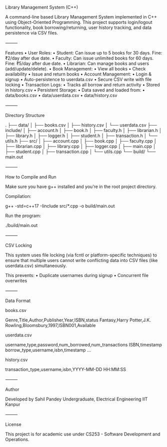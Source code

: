 Library Management System (C++)

A command-line based Library Management System implemented in C++ using Object-Oriented Programming. This project supports login/logout functionality, book borrowing/returning, user history tracking, and data persistence via CSV files.

⸻

Features
	•	User Roles:
	•	Student: Can issue up to 5 books for 30 days. Fine: ₹2/day after due date.
	•	Faculty: Can issue unlimited books for 60 days. Fine: ₹5/day after due date.
	•	Librarian: Can manage books and users (add/update/delete).
	•	Book Management:
	•	View all books
	•	Check availability
	•	Issue and return books
	•	Account Management:
	•	Login & signup
	•	Auto-persistence to userdata.csv
	•	Secure CSV write with file locking
	•	Transaction Logs:
	•	Tracks all borrow and return activity
	•	Stored in history.csv
	•	Persistent Storage:
	•	Data saved and loaded from:
	•	data/books.csv
	•	data/userdata.csv
	•	data/history.csv

⸻

Directory Structure

.
├── data/
│   ├── books.csv
│   ├── history.csv
│   └── userdata.csv
├── include/
│   ├── account.h
│   ├── book.h
│   ├── faculty.h
│   ├── librarian.h
│   ├── library.h
│   ├── logger.h
│   ├── student.h
│   ├── transaction.h
│   └── utils.h
├── src/
│   ├── account.cpp
│   ├── book.cpp
│   ├── faculty.cpp
│   ├── librarian.cpp
│   ├── library.cpp
│   ├── logger.cpp
│   ├── main.cpp
│   ├── student.cpp
│   ├── transaction.cpp
│   └── utils.cpp
└── build/
    └── main.out


⸻

How to Compile and Run

Make sure you have g++ installed and you’re in the root project directory.

Compilation:

g++ -std=c++17 -Iinclude src/*.cpp -o build/main.out

Run the program:

./build/main.out


⸻

CSV Locking

This system uses file locking (via fcntl or platform-specific techniques) to ensure that multiple users cannot write conflicting data into CSV files (like userdata.csv) simultaneously.

This prevents:
	•	Duplicate usernames during signup
	•	Concurrent file overwrites

⸻

Data Format

books.csv

Genre,Title,Author,Publisher,Year,ISBN,status
Fantasy,Harry Potter,J.K. Rowling,Bloomsbury,1997,ISBN001,Available

userdata.csv

username,type,password,num_borrowed,num_transactions
ISBN,timestamp
borrow_type,username,isbn,timestamp
...

history.csv

transaction_type,username,isbn,YYYY-MM-DD HH:MM:SS


⸻

Author

Developed by Sahil Pandey
Undergraduate, Electrical Engineering
IIT Kanpur

⸻

License

This project is for academic use under CS253 - Software Development and Operations.
